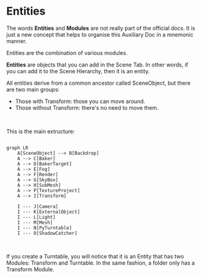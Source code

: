 
# Entities

The words **Entities** and **Modules** are not really part of the official docs.
It is just a new concept that helps to organise this Auxiliary Doc in a mnemonic manner.

Entities are the combination of various modules.

**Entities** are objects that you can add in the Scene Tab.
In other words, if you can add it to the Scene Hierarchy, then it is an entity.

All entities derive from a common ancestor called SceneObject, but there are two main groups:

- Those with Transform: those you can move around. 
- Those without Transform: there's no need to move them.

<br>

This is the main extructure:

```mermaid

graph LR
    A[SceneObject] --> B[Backdrop]
    A --> C[Baker]
    A --> D[BakerTarget]
    A --> E[Fog]
    A --> F[Render]
    A --> G[SkyBox]
    A --> H[SubMesh]
    A --> P[TextureProject]
    A --> I[Transform]

    I --- J[Camera]
    I --- K[ExternalObject]
    I --- L[Light]
    I --- M[Mesh]
    I --- N[PyTurntable]
    I --- O[ShadowCatcher]

```

<br>

If you create a Turntable, you will notice that it is an Entity that has two Modules: Transform and Turntable.
In the same fashion, a folder only has a Transform Module.